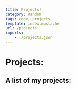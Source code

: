 ```yaml
---
title: Projects!
category: Random
tags: code, projects
template: index.mustache
url: /projects
imports: 
    - ./projects.json
---
```


# Projects:

## A list of my projects:
<div id="projects">

</div>

